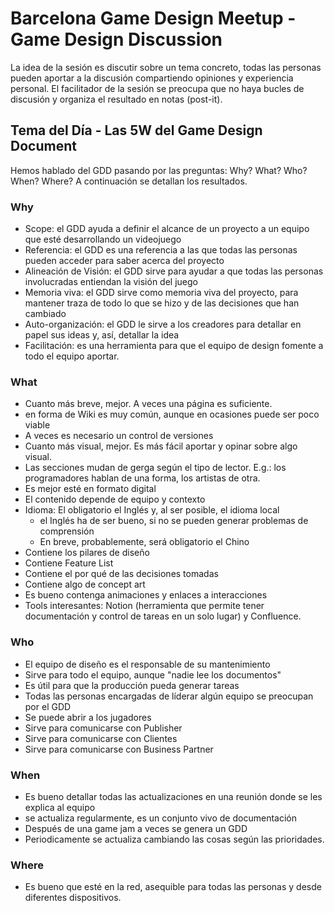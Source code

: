 # Barcelona Game Design Meetup - Game Design Discussion #
La idea de la sesión es discutir sobre un tema concreto, todas las personas pueden aportar a la discusión compartiendo opiniones y experiencia personal.
El facilitador de la sesión se preocupa que no haya bucles de discusión y organiza el resultado en notas (post-it).

## Tema del Día - Las 5W del Game Design Document ##
Hemos hablado del GDD pasando por las preguntas: Why? What? Who? When? Where?
A continuación se detallan los resultados.

### Why ###
* Scope: el GDD ayuda a definir el alcance de un proyecto a un equipo que esté desarrollando un videojuego
* Referencia: el GDD es una referencia a las que todas las personas pueden acceder para saber acerca del proyecto
* Alineación de Visión: el GDD sirve para ayudar a que todas las personas involucradas entiendan la visión del juego
* Memoria viva: el GDD sirve como memoria viva del proyecto, para mantener traza de todo lo que se hizo y de las decisiones que han cambiado
* Auto-organización: el GDD le sirve a los creadores para detallar en papel sus ideas y, así, detallar la idea
* Facilitación: es una herramienta para que el equipo de design fomente a todo el equipo aportar.

### What ###
* Cuanto más breve, mejor. A veces una página es suficiente.
* en forma de Wiki es muy común, aunque en ocasiones puede ser poco viable
* A veces es necesario un control de versiones
* Cuanto más visual, mejor. Es más fácil aportar y opinar sobre algo visual.
* Las secciones mudan de gerga según el tipo de lector. E.g.: los programadores hablan de una forma, los artistas de otra.
* Es mejor esté en formato digital
* El contenido depende de equipo y contexto
* Idioma: El obligatorio el Inglés y, al ser posible, el idioma local
	* el Inglés ha de ser bueno, si no se pueden generar problemas de comprensión
	* En breve, probablemente, será obligatorio el Chino
* Contiene los pilares de diseño
* Contiene Feature List
* Contiene el por qué de las decisiones tomadas
* Contiene algo de concept art
* Es bueno contenga animaciones y enlaces a interacciones
* Tools interesantes: Notion (herramienta que permite tener documentación y control de tareas en un solo lugar) y Confluence.

### Who ###
* El equipo de diseño es el responsable de su mantenimiento
* Sirve para todo el equipo, aunque "nadie lee los documentos"
* Es útil para que la producción pueda generar tareas
* Todas las personas encargadas de líderar algún equipo se preocupan por el GDD
* Se puede abrir a los jugadores
* Sirve para comunicarse con Publisher
* Sirve para comunicarse con Clientes
* Sirve para comunicarse con Business Partner

### When ###
* Es bueno detallar todas las actualizaciones en una reunión donde se les explica al equipo
* se actualiza regularmente, es un conjunto vivo de documentación
* Después de una game jam a veces se genera un GDD
* Periodicamente se actualiza cambiando las cosas según las prioridades.

### Where ###
* Es bueno que esté en la red, asequible para todas las personas y desde diferentes dispositivos.
